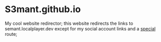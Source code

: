 # S3mant.github.io
My cool website redirector;
this website redirects the links to semant.localplayer.dev
except for my social account links and a [special](https://s3mant.github.io/sus) route;

